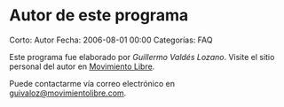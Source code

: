 Autor de este programa
======================

Corto: Autor
Fecha: 2006-08-01 00:00
Categorías: FAQ

Este programa fue elaborado por *Guillermo Valdés Lozano*. Visite el sitio personal del autor en [Movimiento Libre](http://movimientolibre.com).

Puede contactarme vía correo electrónico en <guivaloz@movimientolibre.com>.
